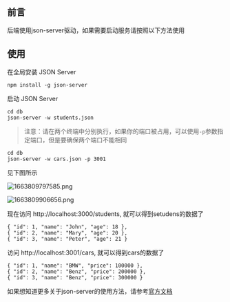 ## 前言
后端使用json-server驱动，如果需要启动服务请按照以下方法使用
## 使用
在全局安装 JSON Server

```
npm install -g json-server
```

启动 JSON Server

```
cd db
json-server -w students.json
```

> 注意：请在两个终端中分别执行，如果你的端口被占用，可以使用`-p`参数指定端口，但是要确保两个端口不能相同

```
cd db
json-server -w cars.json -p 3001
```

见下图所示

![1663809797585.png](https://a.xuewuzhibu.cn/1/632bb91135c74-1.png)

![1663809906656.png](https://a.xuewuzhibu.cn/1/632bb977dc3d6-1.png)

现在访问 http://localhost:3000/students, 就可以得到setudens的数据了

```
{ "id": 1, "name": "John", "age": 18 },
{ "id": 2, "name": "Mary", "age": 20 },
{ "id": 3, "name": "Peter", "age": 21 }
```
访问 http://localhost:3001/cars, 就可以得到cars的数据了

```
{ "id": 1, "name": "BMW", "price": 100000 },
{ "id": 2, "name": "Benz", "price": 200000 },
{ "id": 3, "name": "Benz", "price": 300000 }
```

如果想知道更多关于json-server的使用方法，请参考[官方文档](https://github.com/typicode/json-server)
